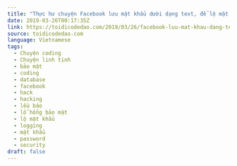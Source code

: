 ```yaml
---
title: "Thực hư chuyện Facebook lưu mật khẩu dưới dạng text, để lộ mật khẩu trăm triệu người dùng?"
date: 2019-03-26T00:17:35Z
link: https://toidicodedao.com/2019/03/26/facebook-luu-mat-khau-dang-text-lo-mat-khau/
source: toidicodedao.com
language: Vietnamese
tags:
  - Chuyện coding
  - Chuyện linh tinh
  - bảo mật
  - coding
  - database
  - facebook
  - hack
  - hacking
  - lều báo
  - lỗ hổng bảo mật
  - lộ mật khẩu
  - logging
  - mật khẩu
  - password
  - security
draft: false
---
```

